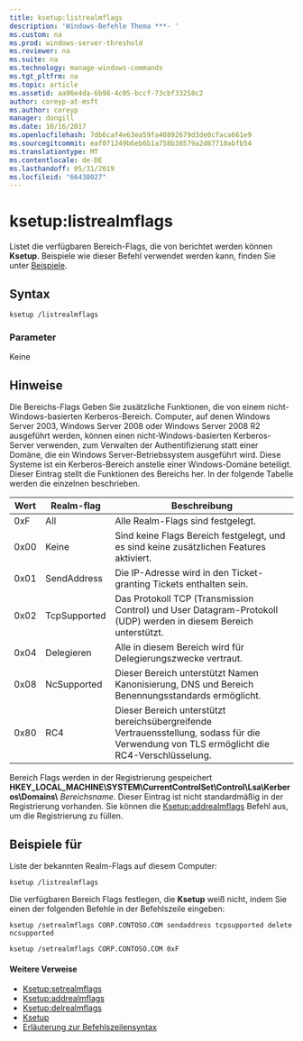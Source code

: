 ```yaml
---
title: ksetup:listrealmflags
description: 'Windows-Befehle Thema ***- '
ms.custom: na
ms.prod: windows-server-threshold
ms.reviewer: na
ms.suite: na
ms.technology: manage-windows-commands
ms.tgt_pltfrm: na
ms.topic: article
ms.assetid: aa96e4da-6b98-4c05-bccf-73cbf33258c2
author: coreyp-at-msft
ms.author: coreyp
manager: dongill
ms.date: 10/16/2017
ms.openlocfilehash: 7db6caf4e63ea59fa40892679d3de0cfaca661e9
ms.sourcegitcommit: eaf071249b6eb6b1a758b38579a2d87710abfb54
ms.translationtype: MT
ms.contentlocale: de-DE
ms.lasthandoff: 05/31/2019
ms.locfileid: "66438027"
---
```

# <a name="ksetuplistrealmflags"></a>ksetup:listrealmflags



Listet die verfügbaren Bereich-Flags, die von berichtet werden können **Ksetup**. Beispiele wie dieser Befehl verwendet werden kann, finden Sie unter [Beispiele](#BKMK_Examples).

## <a name="syntax"></a>Syntax

```
ksetup /listrealmflags
```

### <a name="parameters"></a>Parameter

Keine

## <a name="remarks"></a>Hinweise

Die Bereichs-Flags Geben Sie zusätzliche Funktionen, die von einem nicht-Windows-basierten Kerberos-Bereich. Computer, auf denen Windows Server 2003, Windows Server 2008 oder Windows Server 2008 R2 ausgeführt werden, können einen nicht-Windows-basierten Kerberos-Server verwenden, zum Verwalten der Authentifizierung statt einer Domäne, die ein Windows Server-Betriebssystem ausgeführt wird. Diese Systeme ist ein Kerberos-Bereich anstelle einer Windows-Domäne beteiligt. Dieser Eintrag stellt die Funktionen des Bereichs her. In der folgende Tabelle werden die einzelnen beschrieben.

|Wert|Realm-flag|Beschreibung|
|-----|----------|-----------|
|0xF|All|Alle Realm-Flags sind festgelegt.|
|0x00|Keine|Sind keine Flags Bereich festgelegt, und es sind keine zusätzlichen Features aktiviert.|
|0x01|SendAddress|Die IP-Adresse wird in den Ticket-granting Tickets enthalten sein.|
|0x02|TcpSupported|Das Protokoll TCP (Transmission Control) und User Datagram-Protokoll (UDP) werden in diesem Bereich unterstützt.|
|0x04|Delegieren|Alle in diesem Bereich wird für Delegierungszwecke vertraut.|
|0x08|NcSupported|Dieser Bereich unterstützt Namen Kanonisierung, DNS und Bereich Benennungsstandards ermöglicht.|
|0x80|RC4|Dieser Bereich unterstützt bereichsübergreifende Vertrauensstellung, sodass für die Verwendung von TLS ermöglicht die RC4-Verschlüsselung.|

Bereich Flags werden in der Registrierung gespeichert **HKEY_LOCAL_MACHINE\SYSTEM\CurrentControlSet\Control\Lsa\Kerberos\Domains\\** <em>Bereichsname</em>. Dieser Eintrag ist nicht standardmäßig in der Registrierung vorhanden. Sie können die [Ksetup:addrealmflags](ksetup-addrealmflags.md) Befehl aus, um die Registrierung zu füllen.

## <a name="BKMK_Examples"></a>Beispiele für

Liste der bekannten Realm-Flags auf diesem Computer:
```
ksetup /listrealmflags
```
Die verfügbaren Bereich Flags festlegen, die **Ksetup** weiß nicht, indem Sie einen der folgenden Befehle in der Befehlszeile eingeben:
```
ksetup /setrealmflags CORP.CONTOSO.COM sendaddress tcpsupported delete ncsupported
```
```
ksetup /setrealmflags CORP.CONTOSO.COM 0xF
```

#### <a name="additional-references"></a>Weitere Verweise

-   [Ksetup:setrealmflags](ksetup-setrealmflags.md)
-   [Ksetup:addrealmflags](ksetup-addrealmflags.md)
-   [Ksetup:delrealmflags](ksetup-delrealmflags.md)
-   [Ksetup](ksetup.md)
-   [Erläuterung zur Befehlszeilensyntax](command-line-syntax-key.md)